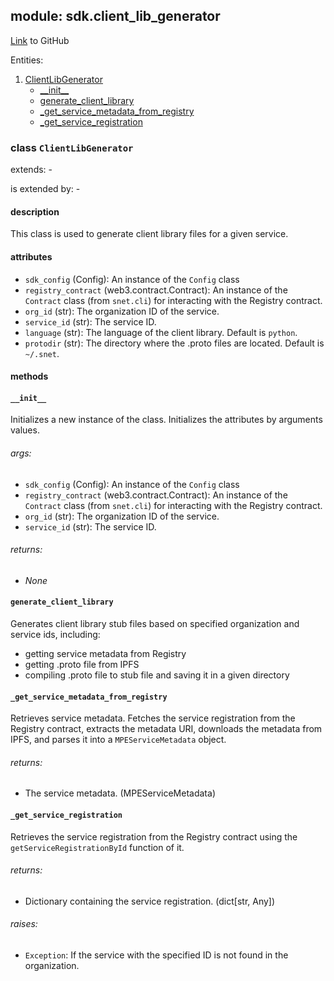 ## module: sdk.client_lib_generator

[Link](https://github.com/singnet/snet-sdk-python/blob/master/snet/sdk/client_lib_generator.py) to GitHub

Entities:
1. [ClientLibGenerator](#class-clientlibgenerator)
   - [\_\_init\_\_](#__init__)
   - [generate_client_library](#generate_client_library)
   - [_get_service_metadata_from_registry](#_get_service_metadata_from_registry)
   - [_get_service_registration](#_get_service_registration)

### class `ClientLibGenerator`

extends: -

is extended by: -

#### description

This class is used to generate client library files for a given service.

#### attributes

- `sdk_config` (Config): An instance of the `Config` class
- `registry_contract` (web3.contract.Contract): An instance of the `Contract` class (from `snet.cli`) for interacting with the Registry contract.
- `org_id` (str): The organization ID of the service.
- `service_id` (str): The service ID.
- `language` (str): The language of the client library. Default is `python`.
- `protodir` (str): The directory where the .proto files are located. Default is `~/.snet`.

#### methods

#### `__init__`

Initializes a new instance of the class. Initializes the attributes by arguments values.

###### args:

- `sdk_config` (Config): An instance of the `Config` class
- `registry_contract` (web3.contract.Contract): An instance of the `Contract` class (from `snet.cli`) for interacting with the Registry contract.
- `org_id` (str): The organization ID of the service.
- `service_id` (str): The service ID.

###### returns:

- _None_

#### `generate_client_library`

Generates client library stub files based on specified organization and service ids, including:
- getting service metadata from Registry
- getting .proto file from IPFS
- compiling .proto file to stub file and saving it in a given directory

#### `_get_service_metadata_from_registry`

Retrieves service metadata. Fetches the service registration from the Registry contract, extracts the metadata URI, 
downloads the metadata from IPFS, and parses it into a `MPEServiceMetadata` object.

###### returns:

- The service metadata. (MPEServiceMetadata)

#### `_get_service_registration`

Retrieves the service registration from the Registry contract using the `getServiceRegistrationById` function of it.

###### returns:

- Dictionary containing the service registration. (dict[str, Any])

###### raises:

- `Exception`: If the service with the specified ID is not found in the organization.

